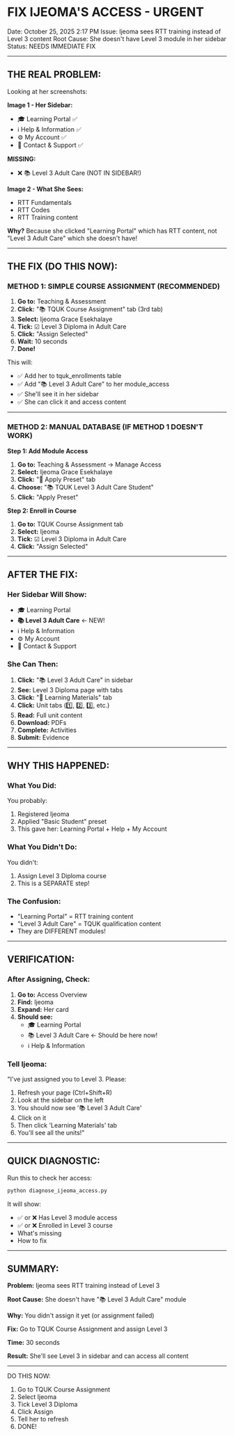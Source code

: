# FIX IJEOMA'S ACCESS - URGENT

Date: October 25, 2025 2:17 PM
Issue: Ijeoma sees RTT training instead of Level 3 content
Root Cause: She doesn't have Level 3 module in her sidebar
Status: NEEDS IMMEDIATE FIX

---

## THE REAL PROBLEM:

Looking at her screenshots:

**Image 1 - Her Sidebar:**
- 🎓 Learning Portal ✅
- ℹ️ Help & Information ✅
- ⚙️ My Account ✅
- 📧 Contact & Support ✅

**MISSING:**
- ❌ 📚 Level 3 Adult Care (NOT IN SIDEBAR!)

**Image 2 - What She Sees:**
- RTT Fundamentals
- RTT Codes
- RTT Training content

**Why?** Because she clicked "Learning Portal" which has RTT content, not "Level 3 Adult Care" which she doesn't have!

---

## THE FIX (DO THIS NOW):

### METHOD 1: SIMPLE COURSE ASSIGNMENT (RECOMMENDED)

1. **Go to:** Teaching & Assessment
2. **Click:** "📚 TQUK Course Assignment" tab (3rd tab)
3. **Select:** Ijeoma Grace Esekhalaye
4. **Tick:** ☑ Level 3 Diploma in Adult Care
5. **Click:** "Assign Selected"
6. **Wait:** 10 seconds
7. **Done!**

This will:
- ✅ Add her to tquk_enrollments table
- ✅ Add "📚 Level 3 Adult Care" to her module_access
- ✅ She'll see it in her sidebar
- ✅ She can click it and access content

---

### METHOD 2: MANUAL DATABASE (IF METHOD 1 DOESN'T WORK)

**Step 1: Add Module Access**

1. **Go to:** Teaching & Assessment → Manage Access
2. **Select:** Ijeoma Grace Esekhalaye
3. **Click:** "🎯 Apply Preset" tab
4. **Choose:** "📚 TQUK Level 3 Adult Care Student"
5. **Click:** "Apply Preset"

**Step 2: Enroll in Course**

1. **Go to:** TQUK Course Assignment tab
2. **Select:** Ijeoma
3. **Tick:** ☑ Level 3 Diploma in Adult Care
4. **Click:** "Assign Selected"

---

## AFTER THE FIX:

### Her Sidebar Will Show:

- 🎓 Learning Portal
- **📚 Level 3 Adult Care** ← NEW!
- ℹ️ Help & Information
- ⚙️ My Account
- 📧 Contact & Support

### She Can Then:

1. **Click:** "📚 Level 3 Adult Care" in sidebar
2. **See:** Level 3 Diploma page with tabs
3. **Click:** "📖 Learning Materials" tab
4. **Click:** Unit tabs (1️⃣, 2️⃣, 3️⃣, etc.)
5. **Read:** Full unit content
6. **Download:** PDFs
7. **Complete:** Activities
8. **Submit:** Evidence

---

## WHY THIS HAPPENED:

### What You Did:

You probably:
1. Registered Ijeoma
2. Applied "Basic Student" preset
3. This gave her: Learning Portal + Help + My Account

### What You Didn't Do:

You didn't:
1. Assign Level 3 Diploma course
2. This is a SEPARATE step!

### The Confusion:

- "Learning Portal" = RTT training content
- "Level 3 Adult Care" = TQUK qualification content
- They are DIFFERENT modules!

---

## VERIFICATION:

### After Assigning, Check:

1. **Go to:** Access Overview
2. **Find:** Ijeoma
3. **Expand:** Her card
4. **Should see:**
   - 🎓 Learning Portal
   - 📚 Level 3 Adult Care ← Should be here now!
   - ℹ️ Help & Information

### Tell Ijeoma:

"I've just assigned you to Level 3. Please:
1. Refresh your page (Ctrl+Shift+R)
2. Look at the sidebar on the left
3. You should now see '📚 Level 3 Adult Care'
4. Click on it
5. Then click 'Learning Materials' tab
6. You'll see all the units!"

---

## QUICK DIAGNOSTIC:

Run this to check her access:

```bash
python diagnose_ijeoma_access.py
```

It will show:
- ✅ or ❌ Has Level 3 module access
- ✅ or ❌ Enrolled in Level 3 course
- What's missing
- How to fix

---

## SUMMARY:

**Problem:** Ijeoma sees RTT training instead of Level 3

**Root Cause:** She doesn't have "📚 Level 3 Adult Care" module

**Why:** You didn't assign it yet (or assignment failed)

**Fix:** Go to TQUK Course Assignment and assign Level 3

**Time:** 30 seconds

**Result:** She'll see Level 3 in sidebar and can access all content

---

DO THIS NOW:
1. Go to TQUK Course Assignment
2. Select Ijeoma
3. Tick Level 3 Diploma
4. Click Assign
5. Tell her to refresh
6. DONE!
